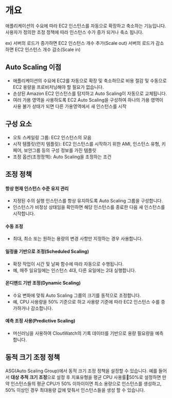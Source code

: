 
# 개요
애플리케이션의 수요에 따라 EC2 인스턴스를 자동으로 확장하고 축소하는 기능입니다. 
사용자가 정의한 조정 정책에 따라 인스턴스 수가 증가 되거나 축소 됩니다. 

ex) 
서버의 로드가 증가하면 EC2 인스턴스 개수 추가(Scale out)
서버의 로드가 감소하면 EC2 인스턴스 개수 감소(Scale in)

## Auto Scaling 이점
- 애플리케이션의 수요에 EC2를 자동으로 확장 및 축소하므로 비용 절감 및 수동으로 EC2 용량을 프로비저닝해야 할 필요가 없습니다.
- 손상된 Amazon EC2 인스턴스를 탐지하고 Auto Scaling이 자동으로 교체됩니다.
- 여러 가용 영역을 사용하도록 EC2 Auto Scaling을 구성하여 하나의 가용 영역이 사용 불가 상태가 되면 다른 가용영역에서 새 인스턴스를 시작 
## 구성 요소
- 오토 스케일링 그룹: EC2 인스턴스의 모음
- 시작 템플릿(런치 템플릿): EC2 인스턴스를 시작하기 위한 AMI, 인스턴스 유형, 키 페어, 보안그룹 등의 구성 정보를 가진 템플릿
- 조정 옵션(조정정책): Auto Scaling을 조정하는 조건



## 조정 정책
#### 항상 현재 인스턴스 수준 유지 관리
- 지정된 수의 실행 인스턴스를 항상 유지하도록 Auto Scaling 그룹을 구성합니다.
- 인스턴스가 비정상 상태임을 확인하면 해당 인스턴스를 종료한 다음 새 인스턴스를 시작합니다.
#### 수동 조정
- 최대, 최소 또는 원하는 용량의 변경 사항만 지정하는 경우 사용합니다.
#### 일정을 기반으로 조정(Scheduled Scaling)
- 확장 작업이 시간 및 날짜 함수에 따라 자동으로 수행됩니다.
- 예, 매주 일요일에는 인스턴스 4대, 다른 요일에는 2대 실행합니다.
#### 온디맨드 기반 조정(Dynamic Scaling)
- 수요 변화에 맞춰 Auto Scaling 그룹의 크기를 동적으로 조정합니다.
- 예, CPU 사용량을 50% 기준으로 하고 사용량 기준에 따라 EC2 인스턴스 수를 증가하거나 감소합니다.
#### 예측 조정 사용(Predictive Scaling)
- 머신러닝을 사용하여 CloutWatch의 기록 데이터를 기반으로 용량 필요량을 예측합니다.

## 동적 크기 조정 정책
ASG(Auto Scaling Group)에서 동적 크기 조정 정책을 설정할 수 있습니다.
예를 들어서 **대상 추적 크기 조정**으로 설정 후 지표유형을 평균 CPU 사용률50%로 설정하면 만약 인스턴스들의 평균 CPU가 50% 이하이이면 최소 용량으로 인스턴스를 생성하고, 50% 이상인 경우 최대용량 값에 맞춰서 인스턴스들을 생성 할 수 있습니다.

